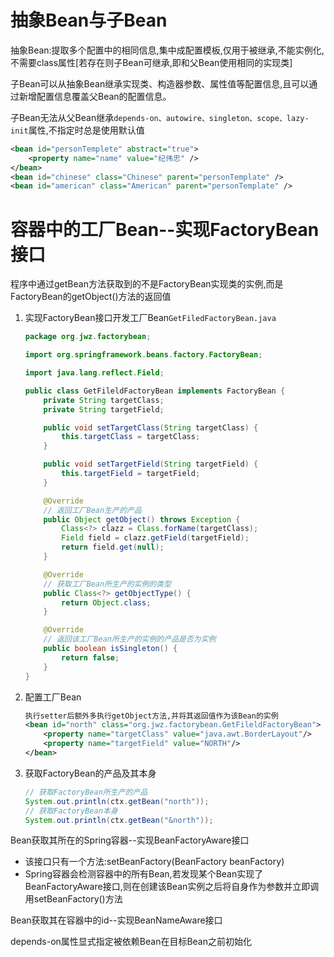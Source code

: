 # 抽象Bean与子Bean
抽象Bean:提取多个<bean />配置中的相同信息,集中成配置模板,仅用于被继承,不能实例化,不需要class属性[若存在则子Bean可继承,即和父Bean使用相同的实现类]

子Bean可以从抽象Bean继承实现类、构造器参数、属性值等配置信息,且可以通过新增配置信息覆盖父Bean的配置信息。

子Bean无法从父Bean继承`depends-on、autowire、singleton、scope、lazy-init`属性,不指定时总是使用默认值

```xml
<bean id="personTemplete" abstract="true">
    <property name="name" value="纪伟忠" />
</bean>
<bean id="chinese" class="Chinese" parent="personTemplate" />
<bean id="american" class="American" parent="personTemplate" />
```

# 容器中的工厂Bean--实现FactoryBean接口
程序中通过getBean方法获取到的不是FactoryBean实现类的实例,而是FactoryBean的getObject()方法的返回值
1. 实现FactoryBean接口开发工厂Bean`GetFiledFactoryBean.java`
    ```java
    package org.jwz.factorybean;

    import org.springframework.beans.factory.FactoryBean;
    
    import java.lang.reflect.Field;
    
    public class GetFileldFactoryBean implements FactoryBean {
        private String targetClass;
        private String targetField;
    
        public void setTargetClass(String targetClass) {
            this.targetClass = targetClass;
        }
    
        public void setTargetField(String targetField) {
            this.targetField = targetField;
        }
    
        @Override
        // 返回工厂Bean生产的产品
        public Object getObject() throws Exception {
            Class<?> clazz = Class.forName(targetClass);
            Field field = clazz.getField(targetField);
            return field.get(null);
        }
    
        @Override
        // 获取工厂Bean所生产的实例的类型
        public Class<?> getObjectType() {
            return Object.class;
        }
    
        @Override
        // 返回该工厂Bean所生产的实例的产品是否为实例
        public boolean isSingleton() {
            return false;
        }
    }
    ```
2. 配置工厂Bean
    ```xml
    执行setter后额外多执行getObject方法,并将其返回值作为该Bean的实例
    <bean id="north" class="org.jwz.factorybean.GetFileldFactoryBean">
        <property name="targetClass" value="java.awt.BorderLayout"/>
        <property name="targetField" value="NORTH"/>
    </bean>
    ```
3. 获取FactoryBean的产品及其本身
    ```java
    // 获取FactoryBean所生产的产品
    System.out.println(ctx.getBean("north"));
    // 获取FactoryBean本身
    System.out.println(ctx.getBean("&north"));
    ```


Bean获取其所在的Spring容器--实现BeanFactoryAware接口
- 该接口只有一个方法:setBeanFactory(BeanFactory beanFactory)
- Spring容器会检测容器中的所有Bean,若发现某个Bean实现了BeanFactoryAware接口,则在创建该Bean实例之后将自身作为参数并立即调用setBeanFactory()方法

Bean获取其在容器中的id--实现BeanNameAware接口

depends-on属性显式指定被依赖Bean在目标Bean之前初始化
